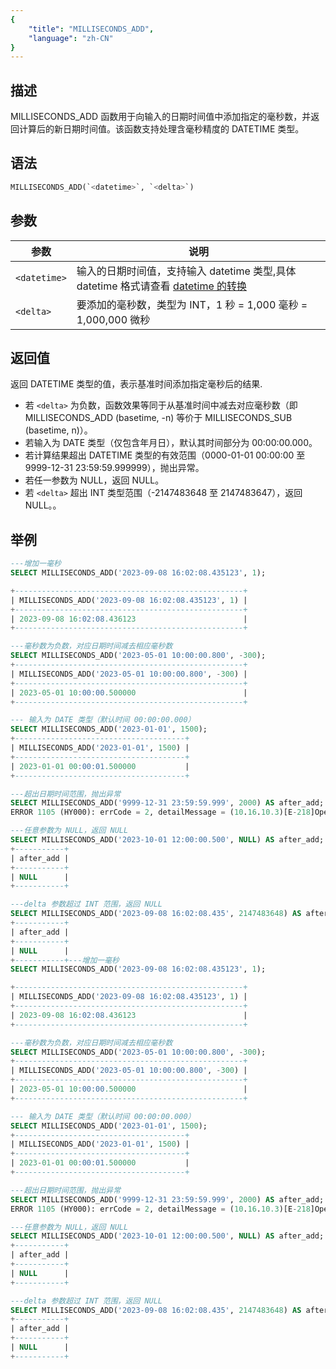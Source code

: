 ```yaml
---
{
    "title": "MILLISECONDS_ADD",
    "language": "zh-CN"
}
---
```


## 描述

MILLISECONDS_ADD 函数用于向输入的日期时间值中添加指定的毫秒数，并返回计算后的新日期时间值。该函数支持处理含毫秒精度的 DATETIME 类型。

## 语法

```sql
MILLISECONDS_ADD(`<datetime>`, `<delta>`)
```

## 参数

| 参数 | 说明 |
| ---- | ---- |
| `<datetime>` | 输入的日期时间值，支持输入 datetime 类型,具体 datetime 格式请查看 [datetime 的转换](../../../../../current/sql-manual/basic-element/sql-data-types/conversion/datetime-conversion) |
| `<delta>` | 要添加的毫秒数，类型为 INT，1 秒 = 1,000 毫秒 = 1,000,000 微秒 |

## 返回值

返回 DATETIME 类型的值，表示基准时间添加指定毫秒后的结果.

- 若 `<delta>` 为负数，函数效果等同于从基准时间中减去对应毫秒数（即 MILLISECONDS_ADD (basetime, -n) 等价于 MILLISECONDS_SUB (basetime, n)）。
- 若输入为 DATE 类型（仅包含年月日），默认其时间部分为 00:00:00.000。
- 若计算结果超出 DATETIME 类型的有效范围（0000-01-01 00:00:00 至 9999-12-31 23:59:59.999999），抛出异常。
- 若任一参数为 NULL，返回 NULL。
- 若 `<delta>` 超出 INT 类型范围（-2147483648 至 2147483647），返回 NULL。。

## 举例

```sql
---增加一毫秒
SELECT MILLISECONDS_ADD('2023-09-08 16:02:08.435123', 1);

+---------------------------------------------------+
| MILLISECONDS_ADD('2023-09-08 16:02:08.435123', 1) |
+---------------------------------------------------+
| 2023-09-08 16:02:08.436123                        |
+---------------------------------------------------+

---毫秒数为负数，对应日期时间减去相应毫秒数
SELECT MILLISECONDS_ADD('2023-05-01 10:00:00.800', -300);
+---------------------------------------------------+
| MILLISECONDS_ADD('2023-05-01 10:00:00.800', -300) |
+---------------------------------------------------+
| 2023-05-01 10:00:00.500000                        |
+---------------------------------------------------+

--- 输入为 DATE 类型（默认时间 00:00:00.000）
SELECT MILLISECONDS_ADD('2023-01-01', 1500);
+--------------------------------------+
| MILLISECONDS_ADD('2023-01-01', 1500) |
+--------------------------------------+
| 2023-01-01 00:00:01.500000           |
+--------------------------------------+

---超出日期时间范围，抛出异常
SELECT MILLISECONDS_ADD('9999-12-31 23:59:59.999', 2000) AS after_add;
ERROR 1105 (HY000): errCode = 2, detailMessage = (10.16.10.3)[E-218]Operation milliseconds_add of 9999-12-31 23:59:59.999000, 2000 out of range

---任意参数为 NULL，返回 NULL
SELECT MILLISECONDS_ADD('2023-10-01 12:00:00.500', NULL) AS after_add;
+-----------+
| after_add |
+-----------+
| NULL      |
+-----------+

---delta 参数超过 INT 范围，返回 NULL
SELECT MILLISECONDS_ADD('2023-09-08 16:02:08.435', 2147483648) AS after_add;
+-----------+
| after_add |
+-----------+
| NULL      |
+-----------+---增加一毫秒
SELECT MILLISECONDS_ADD('2023-09-08 16:02:08.435123', 1);

+---------------------------------------------------+
| MILLISECONDS_ADD('2023-09-08 16:02:08.435123', 1) |
+---------------------------------------------------+
| 2023-09-08 16:02:08.436123                        |
+---------------------------------------------------+

---毫秒数为负数，对应日期时间减去相应毫秒数
SELECT MILLISECONDS_ADD('2023-05-01 10:00:00.800', -300);
+---------------------------------------------------+
| MILLISECONDS_ADD('2023-05-01 10:00:00.800', -300) |
+---------------------------------------------------+
| 2023-05-01 10:00:00.500000                        |
+---------------------------------------------------+

--- 输入为 DATE 类型（默认时间 00:00:00.000）
SELECT MILLISECONDS_ADD('2023-01-01', 1500);
+--------------------------------------+
| MILLISECONDS_ADD('2023-01-01', 1500) |
+--------------------------------------+
| 2023-01-01 00:00:01.500000           |
+--------------------------------------+

---超出日期时间范围，抛出异常
SELECT MILLISECONDS_ADD('9999-12-31 23:59:59.999', 2000) AS after_add;
ERROR 1105 (HY000): errCode = 2, detailMessage = (10.16.10.3)[E-218]Operation milliseconds_add of 9999-12-31 23:59:59.999000, 2000 out of range

---任意参数为 NULL，返回 NULL
SELECT MILLISECONDS_ADD('2023-10-01 12:00:00.500', NULL) AS after_add;
+-----------+
| after_add |
+-----------+
| NULL      |
+-----------+

---delta 参数超过 INT 范围，返回 NULL
SELECT MILLISECONDS_ADD('2023-09-08 16:02:08.435', 2147483648) AS after_add;
+-----------+
| after_add |
+-----------+
| NULL      |
+-----------+
```


